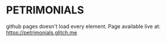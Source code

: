 # PETRIMONIALS

github pages doesn't load every element. 
Page available live at: https://petrimonials.glitch.me
